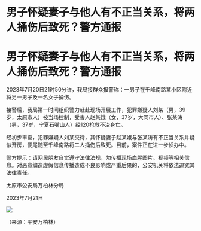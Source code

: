# 男子怀疑妻子与他人有不正当关系，将两人捅伤后致死？警方通报

# 男子怀疑妻子与他人有不正当关系，将两人捅伤后致死？警方通报

2023年7月20日21时50分许，我局接群众报警称：一男子在千峰南路某小区附近将另一男子及一名女子捅伤。

接警后，我局第一时间组织警力赶赴现场开展工作，犯罪嫌疑人刘某（男，39岁，太原市人）被当场控制，受害人赵某娥（女，37岁，大同市人）、张某涛（男，37岁，宁夏石嘴山人）经120抢救不治身亡。

经初步审查，犯罪嫌疑人刘某交待，其怀疑妻子赵某娥与张某涛有不正当关系并疑似开房，便尾随至千峰南路将二人捅伤后致死。目前，案件正在进一步侦办中。

警方提示：请网民朋友自觉遵守法律法规，勿传播现场血腥图片、视频等相关信息。对恶意编造虚假信息传播造成不良影响或严重后果的，公安机关将依法追究其法律责任。

太原市公安局万柏林分局

2023年7月21日

![](https://inews.gtimg.com/om_bt/OJP9BAIZrK5r5qlSKhqRfTrkv42ogH8HxMhn7VrpFm9pMAA/1000)

（来源：平安万柏林）

